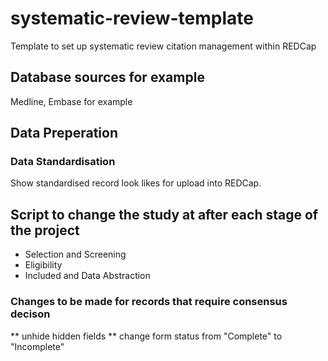 # systematic-review-template
Template to set up systematic review citation management within REDCap

## Database sources for example
Medline, Embase for example 

## Data Preperation
### Data Standardisation
Show standardised record look likes for upload into REDCap.

## Script to change the study at after each stage of the project 
- Selection and Screening 
- Eligibility 
- Included and Data Abstraction

### Changes to be made for records that require consensus decison
** unhide hidden fields
** change form status from "Complete" to "Incomplete"
